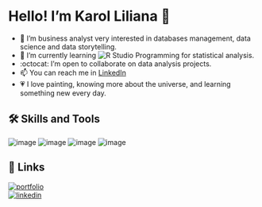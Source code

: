 # Hello!  I’m Karol Liliana 👋
- 👀 I’m business analyst very interested in databases management, data science and data storytelling.
- 🌱 I’m currently learning ![R Studio](https://img.icons8.com/bubbles/50/r--v2.png) Programming for statistical analysis. 
- :octocat: I’m open to collaborate on data analysis projects.
- 📫 You can reach me in [LinkedIn](https://www.linkedin.com/in/karolinlopez)
- 💗 I love painting, knowing more about the universe, and learning something new every day.

## 🛠 Skills and Tools
![image](https://github.com/KaroLili1/KaroLili1/assets/155495785/580d35c6-cc03-4659-8a16-5a5763cff761)
![image](https://github.com/KaroLili1/KaroLili1/assets/155495785/044693e4-6ab2-4252-969f-7d5386de8ab8)
![image](https://github.com/KaroLili1/KaroLili1/assets/155495785/42552c10-1536-4e54-9009-7e4e363c3a0b)
![image](https://github.com/KaroLili1/KaroLili1/assets/155495785/25592027-6875-4cec-bf9c-d103f341ec1e)

## 🔗 Links
[![portfolio](https://img.shields.io/badge/my_portfolio-000?style=for-the-badge&logo=ko-fi&logoColor=white)](https://github.com/KaroLili1/myBAPortfolio.com.git)  
[![linkedin](https://img.shields.io/badge/linkedin-0A66C2?style=for-the-badge&logo=linkedin&logoColor=white)](https://www.linkedin.com/in/karolinlopez)

<!---
KaroLili1/KaroLili1 is a ✨ special ✨ repository because its `README.md` (this file) appears on your GitHub profile.
You can click the Preview link to take a look at your changes.
--->
